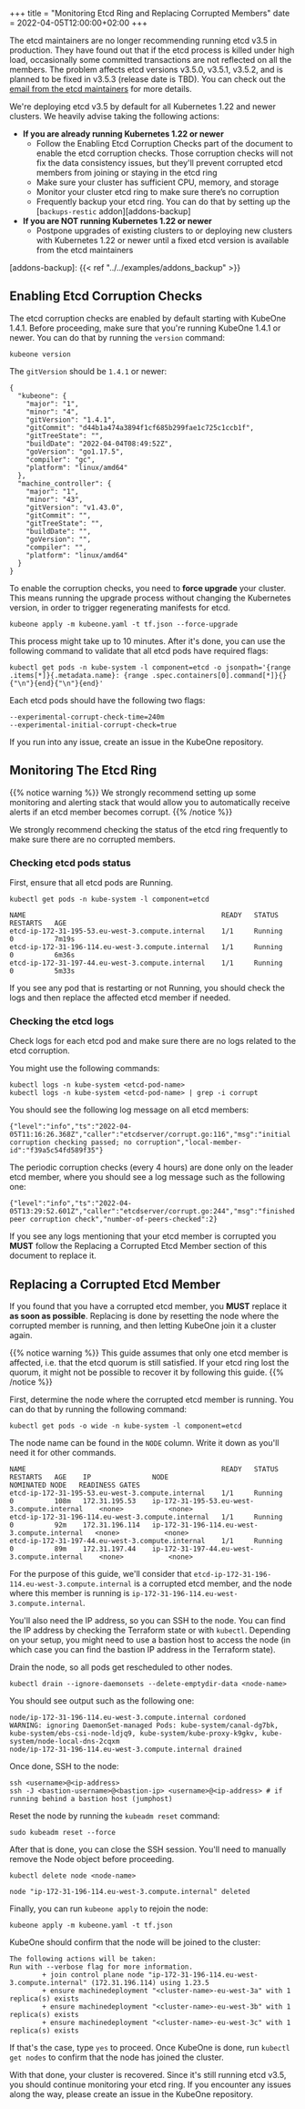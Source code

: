 +++
title = "Monitoring Etcd Ring and Replacing Corrupted Members"
date = 2022-04-05T12:00:00+02:00
+++

The etcd maintainers are no longer recommending running etcd v3.5 in
production. They have found out that if the etcd process is killed under high
load, occasionally some committed transactions are not reflected on all the
members. The problem affects etcd versions v3.5.0, v3.5.1, v3.5.2, and is
planned to be fixed in v3.5.3 (release date is TBD). You can check out the
[email from the etcd maintainers][etcd-email] for more details.

[etcd-email]: https://groups.google.com/a/kubernetes.io/g/dev/c/B7gJs88XtQc/m/rSgNOzV2BwAJ

We're deploying etcd v3.5 by default for all Kubernetes 1.22 and newer
clusters. We heavily advise taking the following actions:

* **If you are already running Kubernetes 1.22 or newer**
  * Follow the Enabling Etcd Corruption Checks part of the document to enable
    the etcd corruption checks. Those corruption checks will not fix the data
    consistency issues, but they'll prevent corrupted etcd members from joining
    or staying in the etcd ring
  * Make sure your cluster has sufficient CPU, memory, and storage
  * Monitor your cluster etcd ring to make sure there’s no corruption
  * Frequently backup your etcd ring. You can do that by setting up the
    [`backups-restic` addon][addons-backup]
* **If you are NOT running Kubernetes 1.22 or newer**
  * Postpone upgrades of existing clusters to or deploying new clusters with
    Kubernetes 1.22 or newer until a fixed etcd version is available from the
    etcd maintainers
 
[addons-backup]: {{< ref "../../examples/addons_backup" >}}

## Enabling Etcd Corruption Checks

The etcd corruption checks are enabled by default starting with KubeOne 1.4.1.
Before proceeding, make sure that you're running KubeOne 1.4.1 or newer. You
can do that by running the `version` command:

```shell
kubeone version
```

The `gitVersion` should be `1.4.1` or newer:

```
{
  "kubeone": {
    "major": "1",
    "minor": "4",
    "gitVersion": "1.4.1",
    "gitCommit": "d44b1a474a3894f1cf685b299fae1c725c1ccb1f",
    "gitTreeState": "",
    "buildDate": "2022-04-04T08:49:52Z",
    "goVersion": "go1.17.5",
    "compiler": "gc",
    "platform": "linux/amd64"
  },
  "machine_controller": {
    "major": "1",
    "minor": "43",
    "gitVersion": "v1.43.0",
    "gitCommit": "",
    "gitTreeState": "",
    "buildDate": "",
    "goVersion": "",
    "compiler": "",
    "platform": "linux/amd64"
  }
}
```

To enable the corruption checks, you need to **force upgrade** your cluster.
This means running the upgrade process without changing the Kubernetes version,
in order to trigger regenerating manifests for etcd.

```shell
kubeone apply -m kubeone.yaml -t tf.json --force-upgrade
```

This process might take up to 10 minutes. After it's done, you can use the
following command to validate that all etcd pods have required flags:

```shell
kubectl get pods -n kube-system -l component=etcd -o jsonpath='{range .items[*]}{.metadata.name}: {range .spec.containers[0].command[*]}{}{"\n"}{end}{"\n"}{end}'
```

Each etcd pods should have the following two flags:

```
--experimental-corrupt-check-time=240m
--experimental-initial-corrupt-check=true
```

If you run into any issue, create an issue in the KubeOne repository.

## Monitoring The Etcd Ring

{{% notice warning %}}
We strongly recommend setting up some monitoring and alerting stack that would
allow you to automatically receive alerts if an etcd member becomes corrupt.
{{% /notice %}}

We strongly recommend checking the status of the etcd ring frequently to
make sure there are no corrupted members.

### Checking etcd pods status

First, ensure that all etcd pods are Running.

```shell
kubectl get pods -n kube-system -l component=etcd
```

```
NAME                                                READY   STATUS    RESTARTS   AGE
etcd-ip-172-31-195-53.eu-west-3.compute.internal    1/1     Running   0          7m19s
etcd-ip-172-31-196-114.eu-west-3.compute.internal   1/1     Running   0          6m36s
etcd-ip-172-31-197-44.eu-west-3.compute.internal    1/1     Running   0          5m33s
```

If you see any pod that is restarting or not Running, you should check the logs
and then replace the affected etcd member if needed.

### Checking the etcd logs

Check logs for each etcd pod and make sure there are no logs related to the
etcd corruption.

You might use the following commands:

```shell
kubectl logs -n kube-system <etcd-pod-name>
kubectl logs -n kube-system <etcd-pod-name> | grep -i corrupt
```

You should see the following log message on all etcd members:

```
{"level":"info","ts":"2022-04-05T11:16:26.368Z","caller":"etcdserver/corrupt.go:116","msg":"initial corruption checking passed; no corruption","local-member-id":"f39a5c54fd589f35"}
```

The periodic corruption checks (every 4 hours) are done only on the leader etcd
member, where you should see a log message such as the following one:

```
{"level":"info","ts":"2022-04-05T13:29:52.601Z","caller":"etcdserver/corrupt.go:244","msg":"finished peer corruption check","number-of-peers-checked":2}
```

If you see any logs mentioning that your etcd member is corrupted you **MUST**
follow the Replacing a Corrupted Etcd Member section of this document to
replace it.

## Replacing a Corrupted Etcd Member

If you found that you have a corrupted etcd member, you **MUST** replace it
**as soon as possible**. Replacing is done by resetting the node where the
corrupted member is running, and then letting KubeOne join it a cluster again.

{{% notice warning %}}
This guide assumes that only one etcd member is affected, i.e. that the etcd
quorum is still satisfied. If your etcd ring lost the quorum, it might not be
possible to recover it by following this guide.
{{% /notice %}}

First, determine the node where the corrupted etcd member is running. You can
do that by running the following command:

```shell
kubectl get pods -o wide -n kube-system -l component=etcd
```

The node name can be found in the `NODE` column. Write it down as you'll need
it for other commands.

```shell
NAME                                                READY   STATUS    RESTARTS   AGE    IP               NODE                                           NOMINATED NODE   READINESS GATES
etcd-ip-172-31-195-53.eu-west-3.compute.internal    1/1     Running   0          108m   172.31.195.53    ip-172-31-195-53.eu-west-3.compute.internal    <none>           <none>
etcd-ip-172-31-196-114.eu-west-3.compute.internal   1/1     Running   0          92m    172.31.196.114   ip-172-31-196-114.eu-west-3.compute.internal   <none>           <none>
etcd-ip-172-31-197-44.eu-west-3.compute.internal    1/1     Running   0          89m    172.31.197.44    ip-172-31-197-44.eu-west-3.compute.internal    <none>           <none>
```

For the purpose of this guide, we'll consider that
`etcd-ip-172-31-196-114.eu-west-3.compute.internal` is a corrupted etcd member,
and the node where this member is running is
`ip-172-31-196-114.eu-west-3.compute.internal`.

You'll also need the IP address, so you can SSH to the node. You can find the
IP address by checking the Terraform state or with `kubectl`. Depending on
your setup, you might need to use a bastion host to access the node (in which
case you can find the bastion IP address in the Terraform state).

Drain the node, so all pods get rescheduled to other nodes.

```shell
kubectl drain --ignore-daemonsets --delete-emptydir-data <node-name>
```

You should see output such as the following one:

```
node/ip-172-31-196-114.eu-west-3.compute.internal cordoned
WARNING: ignoring DaemonSet-managed Pods: kube-system/canal-dg7bk, kube-system/ebs-csi-node-ldjq9, kube-system/kube-proxy-k9gkv, kube-system/node-local-dns-2cqxm
node/ip-172-31-196-114.eu-west-3.compute.internal drained
```

Once done, SSH to the node:

```shell
ssh <username>@<ip-address>
ssh -J <bastion-username>@<bastion-ip> <username>@<ip-address> # if running behind a bastion host (jumphost)
```

Reset the node by running the `kubeadm reset` command:

```shell
sudo kubeadm reset --force
```

After that is done, you can close the SSH session. You'll need to manually
remove the Node object before proceeding.

```shell
kubectl delete node <node-name>
```

```
node "ip-172-31-196-114.eu-west-3.compute.internal" deleted
```

Finally, you can run `kubeone apply` to rejoin the node:

```shell
kubeone apply -m kubeone.yaml -t tf.json
```

KubeOne should confirm that the node will be joined to the cluster:

```
The following actions will be taken:
Run with --verbose flag for more information.
        + join control plane node "ip-172-31-196-114.eu-west-3.compute.internal" (172.31.196.114) using 1.23.5
        + ensure machinedeployment "<cluster-name>-eu-west-3a" with 1 replica(s) exists
        + ensure machinedeployment "<cluster-name>-eu-west-3b" with 1 replica(s) exists
        + ensure machinedeployment "<cluster-name>-eu-west-3c" with 1 replica(s) exists
```

If that's the case, type `yes` to proceed. Once KubeOne is done, run
`kubectl get nodes` to confirm that the node has joined the cluster.

With that done, your cluster is recovered. Since it's still running etcd v3.5,
you should continue monitoring your etcd ring. If you encounter any issues
along the way, please create an issue in the KubeOne repository.
